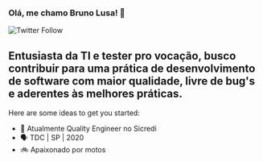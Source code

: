 ### Olá, me chamo Bruno Lusa! 👋

![Twitter Follow](https://img.shields.io/twitter/follow/brunolusa_?style=social)

## Entusiasta da TI e tester pro vocação, busco contribuir para uma prática de desenvolvimento de software com maior qualidade, livre de bug's e aderentes às melhores práticas.

Here are some ideas to get you started:

- 🔭 Atualmente Quality Engineer no Sicredi
- :speaking_head: TDC | SP | 2020
- :bike: Apaixonado por motos